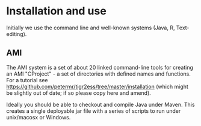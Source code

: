 # Installation and use

Initially we use the command line and well-known systems (Java, R, Text-editing). 

## AMI
The AMI system is a set of about 20 linked command-line tools for creating an AMI "CProject" - a set of directories with defined  names
and functions. For a tutorial see https://github.com/petermr/tigr2ess/tree/master/installation (which might be slightly out of date; 
if so please copy here and amend).

Ideally you should be able to checkout and compile Java under Maven. This creates a single deployable jar file with a series of scripts
to run under unix/macosx or Windows.

 
